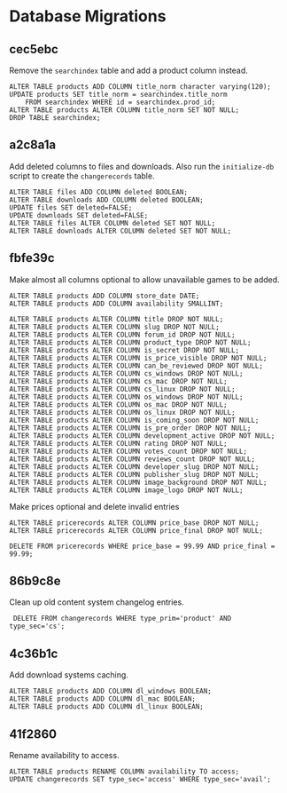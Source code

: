 # Database Migrations

## cec5ebc

Remove the `searchindex` table and add a product column instead.

    ALTER TABLE products ADD COLUMN title_norm character varying(120);
    UPDATE products SET title_norm = searchindex.title_norm
        FROM searchindex WHERE id = searchindex.prod_id;
    ALTER TABLE products ALTER COLUMN title_norm SET NOT NULL;
    DROP TABLE searchindex;

## a2c8a1a

Add deleted columns to files and downloads. Also run the `initialize-db`
script to create the `changerecords` table.

    ALTER TABLE files ADD COLUMN deleted BOOLEAN;
    ALTER TABLE downloads ADD COLUMN deleted BOOLEAN;
    UPDATE files SET deleted=FALSE;
    UPDATE downloads SET deleted=FALSE;
    ALTER TABLE files ALTER COLUMN deleted SET NOT NULL;
    ALTER TABLE downloads ALTER COLUMN deleted SET NOT NULL;

## fbfe39c

Make almost all columns optional to allow unavailable games to be added.

    ALTER TABLE products ADD COLUMN store_date DATE;
    ALTER TABLE products ADD COLUMN availability SMALLINT;

    ALTER TABLE products ALTER COLUMN title DROP NOT NULL;
    ALTER TABLE products ALTER COLUMN slug DROP NOT NULL;
    ALTER TABLE products ALTER COLUMN forum_id DROP NOT NULL;
    ALTER TABLE products ALTER COLUMN product_type DROP NOT NULL;
    ALTER TABLE products ALTER COLUMN is_secret DROP NOT NULL;
    ALTER TABLE products ALTER COLUMN is_price_visible DROP NOT NULL;
    ALTER TABLE products ALTER COLUMN can_be_reviewed DROP NOT NULL;
    ALTER TABLE products ALTER COLUMN cs_windows DROP NOT NULL;
    ALTER TABLE products ALTER COLUMN cs_mac DROP NOT NULL;
    ALTER TABLE products ALTER COLUMN cs_linux DROP NOT NULL;
    ALTER TABLE products ALTER COLUMN os_windows DROP NOT NULL;
    ALTER TABLE products ALTER COLUMN os_mac DROP NOT NULL;
    ALTER TABLE products ALTER COLUMN os_linux DROP NOT NULL;
    ALTER TABLE products ALTER COLUMN is_coming_soon DROP NOT NULL;
    ALTER TABLE products ALTER COLUMN is_pre_order DROP NOT NULL;
    ALTER TABLE products ALTER COLUMN development_active DROP NOT NULL;
    ALTER TABLE products ALTER COLUMN rating DROP NOT NULL;
    ALTER TABLE products ALTER COLUMN votes_count DROP NOT NULL;
    ALTER TABLE products ALTER COLUMN reviews_count DROP NOT NULL;
    ALTER TABLE products ALTER COLUMN developer_slug DROP NOT NULL;
    ALTER TABLE products ALTER COLUMN publisher_slug DROP NOT NULL;
    ALTER TABLE products ALTER COLUMN image_background DROP NOT NULL;
    ALTER TABLE products ALTER COLUMN image_logo DROP NOT NULL;

Make prices optional and delete invalid entries

    ALTER TABLE pricerecords ALTER COLUMN price_base DROP NOT NULL;
    ALTER TABLE pricerecords ALTER COLUMN price_final DROP NOT NULL;

    DELETE FROM pricerecords WHERE price_base = 99.99 AND price_final = 99.99;

## 86b9c8e

Clean up old content system changelog entries.

     DELETE FROM changerecords WHERE type_prim='product' AND type_sec='cs';

## 4c36b1c

Add download systems caching.

    ALTER TABLE products ADD COLUMN dl_windows BOOLEAN;
    ALTER TABLE products ADD COLUMN dl_mac BOOLEAN;
    ALTER TABLE products ADD COLUMN dl_linux BOOLEAN;

## 41f2860

Rename availability to access.

    ALTER TABLE products RENAME COLUMN availability TO access;
    UPDATE changerecords SET type_sec='access' WHERE type_sec='avail';
